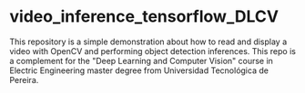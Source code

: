 # video_inference_tensorflow_DLCV
This repository is a simple demonstration about how to read and display a video with OpenCV and performing object detection inferences. This repo is a complement for the "Deep Learning and Computer Vision" course in Electric Engineering master degree from Universidad Tecnológica de Pereira. 
